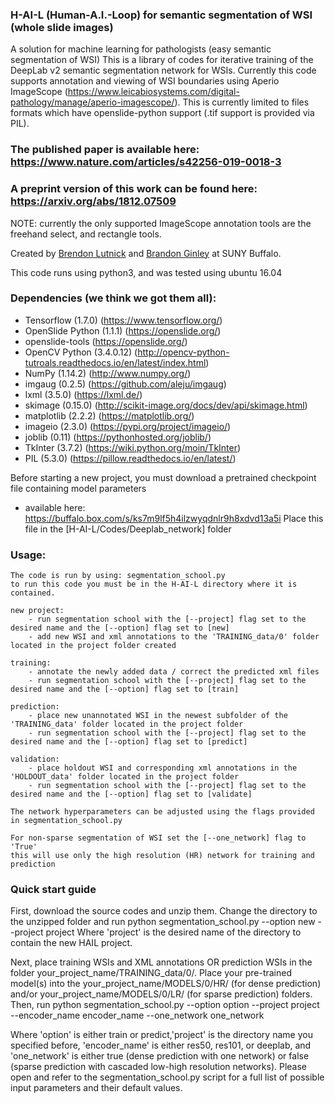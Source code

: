 ### H-AI-L (Human-A.I.-Loop) for semantic segmentation of WSI (whole slide images)

A solution for machine learning for pathologists (easy semantic segmentation of WSI)
This is a library of codes for iterative training of the DeepLab v2 semantic segmentation network for WSIs. 
Currently this code supports annotation and viewing of WSI boundaries using Aperio ImageScope 
(https://www.leicabiosystems.com/digital-pathology/manage/aperio-imagescope/). 
This is currently limited to files formats which have openslide-python support (.tif support is provided via PIL).

### The published paper is available here: https://www.nature.com/articles/s42256-019-0018-3
### A preprint version of this work can be found here: https://arxiv.org/abs/1812.07509

NOTE: currently the only supported ImageScope  annotation tools are the freehand select, and rectangle tools.

Created by [Brendon Lutnick](https://github.com/brendonlutnick) and [Brandon Ginley](https://github.com/bgginley) at SUNY Buffalo.

This code runs using python3, and was tested using ubuntu 16.04

### Dependencies (we think we got them all):

  - Tensorflow (1.7.0)           (https://www.tensorflow.org/)
  - OpenSlide Python (1.1.1)     (https://openslide.org/)
  - openslide-tools              (https://openslide.org/)
  - OpenCV Python (3.4.0.12)     (http://opencv-python-tutroals.readthedocs.io/en/latest/index.html)
  - NumPy (1.14.2)               (http://www.numpy.org/)
  - imgaug (0.2.5)               (https://github.com/aleju/imgaug)
  - lxml (3.5.0)                 (https://lxml.de/)
  - skimage (0.15.0)             (http://scikit-image.org/docs/dev/api/skimage.html)
  - matplotlib (2.2.2)           (https://matplotlib.org/)
  - imageio (2.3.0)              (https://pypi.org/project/imageio/)
  - joblib (0.11)                (https://pythonhosted.org/joblib/)
  - TkInter (3.7.2)              (https://wiki.python.org/moin/TkInter)
  - PIL (5.3.0)                  (https://pillow.readthedocs.io/en/latest/)
  
  Before starting a new project, you must download a pretrained checkpoint file containing model parameters
  - available here: https://buffalo.box.com/s/ks7m9lf5h4ilzwyqdnlr9h8xdvd13a5i
  Place this file in the [H-AI-L/Codes/Deeplab_network] folder

### Usage:

    The code is run by using: segmentation_school.py
    to run this code you must be in the H-AI-L directory where it is contained.

    new project:
        - run segmentation school with the [--project] flag set to the desired name and the [--option] flag set to [new]
        - add new WSI and xml annotations to the 'TRAINING_data/0' folder located in the project folder created

    training:
        - annotate the newly added data / correct the predicted xml files
        - run segmentation school with the [--project] flag set to the desired name and the [--option] flag set to [train]

    prediction:
        - place new unannotated WSI in the newest subfolder of the 'TRAINING_data' folder located in the project folder  
        - run segmentation school with the [--project] flag set to the desired name and the [--option] flag set to [predict]

    validation:
        - place holdout WSI and corresponding xml annotations in the 'HOLDOUT_data' folder located in the project folder
        - run segmentation school with the [--project] flag set to the desired name and the [--option] flag set to [validate]

    The network hyperparameters can be adjusted using the flags provided in segmentation_school.py  

    For non-sparse segmentation of WSI set the [--one_network] flag to 'True'
    this will use only the high resolution (HR) network for training and prediction

### Quick start guide
First, download the source codes and unzip them. Change the directory to the unzipped folder and run
  python segmentation_school.py --option new --project project
Where 'project' is the desired name of the directory to contain the new HAIL project.

Next, place training WSIs and XML annotations OR prediction WSIs in the folder your_project_name/TRAINING_data/0/. Place your pre-trained model(s) into the your_project_name/MODELS/0/HR/ (for dense prediction) and/or your_project_name/MODELS/0/LR/ (for sparse prediction) folders.
Then, run
  python segmentation_school.py --option option --project project --encoder_name encoder_name --one_network one_network

Where 'option' is either train or predict,'project' is the directory name you specified before, 'encoder_name' is either res50, res101, or deeplab, and 'one_network' is either true (dense prediction with one network) or false (sparse prediction with cascaded low-high resolution networks).
Please open and refer to the segmentation_school.py script for a full list of possible input parameters and their default values. 
